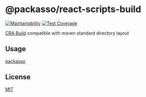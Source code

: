 # @packasso/react-scripts-build

[![Maintainability](https://api.codeclimate.com/v1/badges/aaced5b2261f8a59b7cd/maintainability)](https://codeclimate.com/github/qiwi/packasso/maintainability)
[![Test Coverage](https://api.codeclimate.com/v1/badges/aaced5b2261f8a59b7cd/test_coverage)](https://codeclimate.com/github/qiwi/packasso/test_coverage)

[CRA Build](https://create-react-app.dev/docs/available-scripts#npm-run-build) compatible with maven standard directory layout

## Usage

[packasso](https://www.npmjs.com/package/packasso)

## License

[MIT](./LICENSE)
